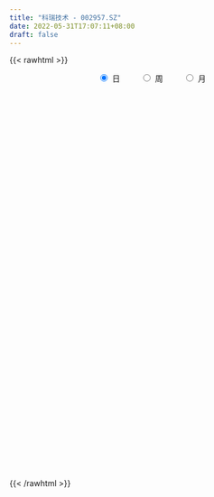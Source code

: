 ```yaml
---
title: "科瑞技术 - 002957.SZ"
date: 2022-05-31T17:07:11+08:00
draft: false
---
```

{{< rawhtml >}}
    <div style="text-align: center">
        <label style="padding: 1rem;"><input style="margin-right: .5rem" type="radio" name="period" value="D" checked onclick="period_change(this)">日</label>
        <label style="padding: 1rem;"><input style="margin-right: .5rem" type="radio" name="period" value="W" onclick="period_change(this)">周</label>
        <label style="padding: 1rem;"><input style="margin-right: .5rem" type="radio" name="period" value="M" onclick="period_change(this)">月</label>
    </div>
    <div id="chart" style="height: 700px;"></div> 
    <script type="text/javascript">
        const D_v = [11355.01,7218.97,8275.32,12092.32,13850.08,21069.31,51339.43,39540.94,26280.0,198796.2,103511.3,106767.98,68165.3,66902.85,58170.76,53734.22,91559.23,80530.02,36180.54,38756.0,74982.13,117984.33,57019.33,55271.61,38892.21,40884.93,75491.18,55922.45,39405.02,27916.94,27618.96,55109.69,85060.6,59659.46,86610.78,70459.27,80171.73,38385.0,51552.0,34101.42,33162.0,68752.82,32993.81,34205.0,28184.0,31044.23,24514.0,26245.13,31617.79,29588.58,75732.06,47783.4,28658.0,44921.03,24305.75,57168.38,98555.49,73727.03,40648.78,32759.98,115660.84,43162.64,61318.96,45432.19,35872.1,36213.65,33094.78,95340.46,106659.55,56768.2,86604.32,120056.89,83720.12,65000.37,42529.7,41320.34,30638.0,37059.9,30886.0,55375.94,51466.03,33735.39,28148.29,27923.0,28101.61,32113.52,24589.0,35617.2,30300.4,21674.4,14812.44,35138.13,42119.01,22500.83,19094.4,23414.7,15268.0,16619.0,20612.86,34026.93,22655.96,19749.98,14755.0,32683.52,18002.93,20849.33,18323.4,46456.03,21808.29,32578.4,96279.39,55656.47,50458.53,47153.0,29202.95,34061.07,20947.68,32679.96,60434.07,41718.32,28469.56,53948.7,27773.08,26961.27,72661.92,50515.83,37228.26,55746.69,61106.01,73779.78,75731.04,41488.63,36005.01,27376.31,37981.48,50205.28,53230.61,47119.55,23106.92,30267.73,64826.94,45531.09,28356.24,35174.05,23103.78,19042.95,25565.68,26375.82,32060.61,19873.0,19053.92,28417.19,25217.02,18942.77,23562.0,20090.31,14077.3,15414.38,13565.58,26109.68,26038.65,18225.36,30520.58,44118.12,64054.04,79941.05,67998.9,32919.39,49870.0,35213.01,24875.8,31081.27,39316.82,57219.58,34869.88,37430.78,30258.78,31904.4,25074.36,24169.79,34331.33,26903.14,28433.62,22100.0,23317.0,36562.88,47736.0,39282.74,22888.34,18657.18,19002.84,29347.34,24920.11,30079.2,32137.58,34476.2,24208.18,22320.9,37496.0,64089.7,79888.05,59131.2,27116.95,24490.06,22130.27,20016.07,28641.0,18796.74,12328.0,18403.68,22948.0,20572.0,17918.0,16937.5,20650.0,23001.61,20659.72,16591.0,11180.66,20047.37,19180.0,19300.0,12720.0,14998.0,18081.03,15062.0,32074.66,28502.05,30901.0,24506.88,28353.56,23352.46,15751.0,13017.12,15127.65,21043.43,16910.61,11601.0,11362.31,12368.0,13652.88,10631.0,34278.96,24143.0,164872.36,93720.22,54249.8,81692.18,138254.1,97531.6]
const D_histogram = [0.0,0.0006317949,0.0028886166,0.0066708784,0.0143611359,0.0398534716,0.0978276176,0.2506285782,0.4669133525,0.5134344475,0.5169314251,0.5464345698,0.4858187152,0.4327106011,0.3797944064,0.3086766298,0.2411855135,0.0955461162,-0.0632210697,-0.1819401085,-0.1254830371,-0.0073981576,0.0616261933,0.1176289338,0.1331971788,0.1114850751,0.1833684069,0.2229373451,0.1988265541,0.1241261245,0.0685751723,0.1777540274,0.2551421802,0.2288322979,0.2902701886,0.3428358193,0.3741781636,0.3527080731,0.2480418216,0.1223165109,0.0203362128,-0.1833532838,-0.2552634479,-0.2638379685,-0.2552766396,-0.3398646562,-0.4310411195,-0.5384539885,-0.6632254026,-0.5610808782,-0.4477827584,-0.4166517846,-0.449191069,-0.4346687611,-0.4389211687,-0.3682022264,-0.1774176709,-0.0645649296,-0.01398523,-0.0082475459,-0.0455760121,-0.1014550439,-0.119851985,-0.1722305636,-0.255533387,-0.3003009832,-0.2393884808,-0.0236260001,0.1866774105,0.2755337553,0.4118951194,0.6063206972,0.5881640525,0.4172309463,0.2593820648,0.0746598022,-0.0484698168,-0.1168565797,-0.1655874167,-0.2016190484,-0.3122201889,-0.3922129385,-0.4396373606,-0.4178499556,-0.4537035943,-0.5151138136,-0.5619838866,-0.5915353595,-0.6220125662,-0.6506928236,-0.6222916,-0.6277445741,-0.5346374147,-0.4344710883,-0.3539243256,-0.3044066938,-0.2149745545,-0.124506461,-0.0735856548,-0.039743132,-0.0272229178,0.0109055543,0.0362577541,0.0745265733,0.1091426538,0.1515312344,0.1228337041,0.1414262685,0.1513481111,0.292178218,0.4010732869,0.5273636939,0.6197205966,0.6379677715,0.5894848543,0.5380272291,0.4593729167,0.445882336,0.5086639541,0.5184363722,0.4690390308,0.4817167116,0.4383655096,0.3892496795,0.419894856,0.4584022386,0.4528253696,0.3965414315,0.389655887,0.3551310714,0.2289780853,0.0987106688,-0.0588023965,-0.1777763177,-0.2997760142,-0.4638186033,-0.4250235794,-0.4267229565,-0.4016876365,-0.3398707393,-0.2313005296,-0.1904879345,-0.1651318539,-0.20849053,-0.2685576232,-0.2925784803,-0.2237952962,-0.2122590787,-0.2641667124,-0.3276276608,-0.2883192236,-0.2453508292,-0.1430694638,-0.0635307423,-0.0641745549,-0.1117043268,-0.1195047535,-0.1585200302,-0.1719357909,-0.2020344801,-0.180562801,-0.1804505171,-0.1524771861,-0.1451742176,-0.1993804086,-0.2626781006,-0.3315863629,-0.3715634126,-0.3489829261,-0.3635239115,-0.3435815651,-0.3424931815,-0.289319053,-0.2394500094,-0.1975500516,-0.1311205156,-0.0997248823,-0.0948972214,-0.0761261564,-0.0258136034,0.0538152665,0.1085933281,0.158716208,0.1959120965,0.2098456714,0.2462807752,0.2286158956,0.2367975822,0.2372364297,0.2322585007,0.2165970853,0.1849941466,0.1414435261,0.0738578246,0.0009637836,-0.0618657428,-0.0670891463,-0.0459902452,-0.0304540807,-0.0287222016,-0.056089558,-0.0216375434,0.0121525185,0.0577685383,0.0865759004,0.0986732315,0.075825445,0.0569885219,0.0364176913,0.0100118451,0.0164098583,0.0142779505,0.0298532283,0.0492607372,0.0322881438,0.0048165267,-0.0380173714,-0.0364556691,-0.0396134501,-0.0378153691,-0.0527025951,-0.031836774,-0.0170244896,-0.0067441267,-0.0330130122,-0.0494673013,-0.132184998,-0.204572769,-0.1998546229,-0.1995684667,-0.1480135022,-0.0749857819,-0.0144928625,0.0420253228,0.1057571937,0.1589413115,0.206193103,0.2340161219,0.2432024273,0.2447771459,0.2492369198,0.2489595506,0.2668581486,0.3552293735,0.3527794129,0.3150650504,0.2507630065,0.284914687,0.2621874407,0.3262951446]
const D_fast = [0.0,0.0007897436,0.0037687194,0.0092187008,0.0204992424,0.0559549459,0.1383859964,0.3538441014,0.686857214,0.8617369207,0.9944667546,1.1605785418,1.221417366,1.2764869022,1.3185193091,1.3245706899,1.317375952,1.1956230837,1.0210506305,0.8568465644,0.8819328767,0.9981682167,1.082599116,1.1680090898,1.2168766296,1.2230357946,1.3407612282,1.4360645027,1.4616603502,1.4179914517,1.3795842926,1.5332016545,1.6743753523,1.7052735446,1.8392789825,1.9775535679,2.1024404531,2.1691473809,2.1264915849,2.0313454018,1.934449157,1.6849213394,1.5491953133,1.4746613006,1.4194034696,1.2498492889,1.0509125458,0.8088861796,0.5183084148,0.4801827198,0.4815351499,0.4085031775,0.2636661259,0.1695212436,0.0555385438,0.0342069295,0.1806370673,0.2773485762,0.3244319683,0.3281077659,0.2793852967,0.1981425039,0.1497825666,0.0543463471,-0.0928398231,-0.212682665,-0.2116172829,-0.0017613022,0.255211461,0.4129512446,0.6522863885,0.9982921407,1.1271765091,1.0605511395,0.9675477742,0.8014904621,0.666243389,0.5686424811,0.4785147899,0.3920783961,0.2034222084,0.0253762242,-0.131957538,-0.214632622,-0.3639121593,-0.554100832,-0.7414668766,-0.9189021894,-1.1048825377,-1.296236001,-1.4234076774,-1.585796795,-1.6263489892,-1.634800435,-1.6427347536,-1.6693187952,-1.6336302946,-1.5742888163,-1.5417644238,-1.517857684,-1.5121431993,-1.4712883385,-1.4368717002,-1.3799712377,-1.3180694937,-1.2377981046,-1.2357872088,-1.1818380773,-1.1340792069,-0.9202045455,-0.711041155,-0.4529098244,-0.2056227726,-0.0278836548,0.0710046416,0.1540538237,0.1902427405,0.2882227437,0.4781703504,0.6175518615,0.6854142779,0.8185211365,0.8847613119,0.9329579016,1.0685767921,1.2216847344,1.3293142078,1.3721656276,1.4626940548,1.5169520071,1.4480435423,1.3424537931,1.1702401286,1.006822128,0.809878428,0.5298811881,0.462420317,0.3540402008,0.2786536117,0.2555028241,0.3062479014,0.2994385129,0.28351163,0.1880303215,0.0608238225,-0.0363416548,-0.0235072947,-0.0650358469,-0.1829851587,-0.3283530223,-0.361124391,-0.3794937038,-0.3129797045,-0.2493236684,-0.2660111198,-0.3414669735,-0.3791435885,-0.4577888727,-0.5141885812,-0.5947958903,-0.6184649116,-0.6634652569,-0.6736112224,-0.7026018083,-0.8066531015,-0.9356203186,-1.0874251717,-1.2202930745,-1.2849583195,-1.3903802828,-1.4563333277,-1.5408682394,-1.5600238741,-1.570017333,-1.5775048881,-1.543855481,-1.5373910682,-1.5562877127,-1.5565481867,-1.5126890346,-1.4196063481,-1.3376799544,-1.2478780226,-1.1617041099,-1.0953091172,-0.9973038196,-0.9578147253,-0.8904336431,-0.8306856882,-0.777598992,-0.7391111362,-0.7244655381,-0.7326552771,-0.7817765225,-0.8544296176,-0.9327255796,-0.9547212698,-0.94511993,-0.9371972856,-0.942645957,-0.9840357028,-0.9549930741,-0.9181648826,-0.8581067282,-0.807655391,-0.770889752,-0.7747811772,-0.7793709699,-0.7908373776,-0.8147402625,-0.8042397848,-0.8028022049,-0.7797636201,-0.7480409269,-0.7569414844,-0.7832089697,-0.8355472107,-0.8430994257,-0.8561605692,-0.8638163305,-0.8918792053,-0.8789725777,-0.8684164156,-0.8598220845,-0.8943442229,-0.9231653374,-1.0389292837,-1.1624602469,-1.2077057565,-1.257311717,-1.242760128,-1.1884788532,-1.1316091494,-1.0645846334,-0.9744134641,-0.8814940184,-0.7826939511,-0.6963669018,-0.6263799896,-0.5636109845,-0.4968419806,-0.4348794621,-0.350266327,-0.1730877587,-0.0873428661,-0.046290966,-0.0479022583,0.0574780939,0.1002977079,0.2459791979]
const D_slow = [0.0,0.0001579487,0.0008801029,0.0025478224,0.0061381064,0.0161014743,0.0405583787,0.1032155233,0.2199438614,0.3483024733,0.4775353295,0.614143972,0.7355986508,0.8437763011,0.9387249027,1.0158940601,1.0761904385,1.1000769675,1.0842717001,1.038786673,1.0074159137,1.0055663743,1.0209729226,1.0503801561,1.0836794508,1.1115507196,1.1573928213,1.2131271576,1.2628337961,1.2938653272,1.3110091203,1.3554476271,1.4192331722,1.4764412467,1.5490087938,1.6347177486,1.7282622895,1.8164393078,1.8784497632,1.9090288909,1.9141129442,1.8682746232,1.8044587612,1.7384992691,1.6746801092,1.5897139451,1.4819536653,1.3473401681,1.1815338175,1.0412635979,0.9293179083,0.8251549622,0.7128571949,0.6041900047,0.4944597125,0.4024091559,0.3580547382,0.3419135058,0.3384171983,0.3363553118,0.3249613088,0.2995975478,0.2696345516,0.2265769107,0.1626935639,0.0876183181,0.0277711979,0.0218646979,0.0685340505,0.1374174893,0.2403912692,0.3919714435,0.5390124566,0.6433201932,0.7081657094,0.7268306599,0.7147132057,0.6854990608,0.6441022066,0.5936974445,0.5156423973,0.4175891627,0.3076798226,0.2032173337,0.0897914351,-0.0389870183,-0.17948299,-0.3273668299,-0.4828699714,-0.6455431773,-0.8011160773,-0.9580522209,-1.0917115745,-1.2003293466,-1.288810428,-1.3649121015,-1.4186557401,-1.4497823553,-1.468178769,-1.478114552,-1.4849202815,-1.4821938929,-1.4731294543,-1.454497811,-1.4272121476,-1.389329339,-1.3586209129,-1.3232643458,-1.285427318,-1.2123827635,-1.1121144418,-0.9802735183,-0.8253433692,-0.6658514263,-0.5184802127,-0.3839734054,-0.2691301763,-0.1576595923,-0.0304936037,0.0991154893,0.216375247,0.3368044249,0.4463958023,0.5437082222,0.6486819362,0.7632824958,0.8764888382,0.9756241961,1.0730381678,1.1618209357,1.219065457,1.2437431242,1.2290425251,1.1845984457,1.1096544421,0.9936997913,0.8874438965,0.7807631573,0.6803412482,0.5953735634,0.537548431,0.4899264474,0.4486434839,0.3965208514,0.3293814456,0.2562368255,0.2002880015,0.1472232318,0.0811815537,-0.0007253615,-0.0728051674,-0.1341428747,-0.1699102406,-0.1857929262,-0.2018365649,-0.2297626466,-0.259638835,-0.2992688425,-0.3422527903,-0.3927614103,-0.4379021105,-0.4830147398,-0.5211340363,-0.5574275907,-0.6072726929,-0.672942218,-0.7558388087,-0.8487296619,-0.9359753934,-1.0268563713,-1.1127517626,-1.1983750579,-1.2707048212,-1.3305673235,-1.3799548364,-1.4127349654,-1.4376661859,-1.4613904913,-1.4804220304,-1.4868754312,-1.4734216146,-1.4462732826,-1.4065942306,-1.3576162064,-1.3051547886,-1.2435845948,-1.1864306209,-1.1272312253,-1.0679221179,-1.0098574927,-0.9557082214,-0.9094596848,-0.8740988032,-0.8556343471,-0.8553934012,-0.8708598369,-0.8876321235,-0.8991296848,-0.9067432049,-0.9139237553,-0.9279461448,-0.9333555307,-0.9303174011,-0.9158752665,-0.8942312914,-0.8695629835,-0.8506066222,-0.8363594918,-0.8272550689,-0.8247521077,-0.8206496431,-0.8170801554,-0.8096168484,-0.7973016641,-0.7892296281,-0.7880254965,-0.7975298393,-0.8066437566,-0.8165471191,-0.8260009614,-0.8391766102,-0.8471358037,-0.8513919261,-0.8530779578,-0.8613312108,-0.8736980361,-0.9067442856,-0.9578874779,-1.0078511336,-1.0577432503,-1.0947466258,-1.1134930713,-1.1171162869,-1.1066099562,-1.0801706578,-1.0404353299,-0.9888870542,-0.9303830237,-0.8695824169,-0.8083881304,-0.7460789004,-0.6838390128,-0.6171244756,-0.5283171322,-0.440122279,-0.3613560164,-0.2986652648,-0.2274365931,-0.1618897329,-0.0803159467]
const D_data = [['2021-05-20', 18.1696, 17.9319, 17.9022, 18.2785],['2021-05-21', 17.9022, 17.9418, 17.8725, 18.0805],['2021-05-24', 17.9517, 17.9715, 17.9418, 18.1201],['2021-05-25', 18.0507, 18.0111, 17.9121, 18.1102],['2021-05-26', 18.0111, 18.1003, 17.9715, 18.2092],['2021-05-27', 18.021, 18.4369, 17.9616, 18.5953],['2021-05-28', 18.526, 19.13, 18.3775, 19.5657],['2021-05-31', 20.1301, 21.0411, 20.1301, 21.0411],['2021-06-01', 23.1501, 23.1501, 23.1501, 23.1501],['2021-06-02', 24.6849, 22.1698, 22.0807, 24.6849],['2021-06-03', 21.5559, 22.2392, 21.3777, 22.5164],['2021-06-04', 21.3975, 23.16, 21.3084, 24.1304],['2021-06-07', 23.16, 22.457, 22.2293, 23.9422],['2021-06-08', 22.6946, 22.7243, 22.3877, 23.4076],['2021-06-09', 22.6451, 22.8927, 22.15, 23.1402],['2021-06-10', 22.556, 22.7441, 22.3877, 23.1897],['2021-06-11', 23.6947, 22.7837, 22.7837, 25.0215],['2021-06-15', 22.2986, 21.5163, 20.5064, 22.5758],['2021-06-16', 21.2391, 20.6945, 20.5757, 21.546],['2021-06-17', 20.5559, 20.4965, 20.0509, 20.7935],['2021-06-18', 20.8925, 22.5461, 20.5361, 22.5461],['2021-06-21', 22.6748, 23.8828, 22.556, 24.7542],['2021-06-22', 23.8828, 23.9422, 23.3679, 24.1403],['2021-06-23', 23.764, 24.3383, 23.3976, 24.7146],['2021-06-24', 23.8531, 24.2789, 23.8333, 24.7047],['2021-06-25', 24.49, 24.05, 23.47, 24.49],['2021-06-28', 24.05, 25.64, 24.05, 26.17],['2021-06-29', 25.6, 25.87, 25.25, 26.5],['2021-06-30', 25.87, 25.46, 25.02, 26.28],['2021-07-01', 25.46, 24.87, 24.76, 26.0],['2021-07-02', 24.8, 25.02, 24.41, 25.34],['2021-07-05', 25.02, 27.52, 24.67, 27.52],['2021-07-06', 28.99, 28.0, 27.06, 29.24],['2021-07-07', 27.72, 27.24, 26.6, 27.85],['2021-07-08', 27.24, 28.86, 27.02, 29.5],['2021-07-09', 28.11, 29.54, 28.11, 29.75],['2021-07-12', 29.5, 30.03, 28.98, 31.18],['2021-07-13', 30.08, 29.94, 29.3, 30.65],['2021-07-14', 29.89, 29.06, 28.65, 30.4],['2021-07-15', 29.05, 28.59, 28.12, 29.2],['2021-07-16', 28.61, 28.6, 28.0, 29.46],['2021-07-19', 28.6, 26.7, 26.3, 28.69],['2021-07-20', 27.01, 27.69, 26.76, 27.86],['2021-07-21', 27.62, 28.31, 27.54, 28.82],['2021-07-22', 28.59, 28.56, 27.81, 28.82],['2021-07-23', 28.53, 27.18, 27.01, 28.56],['2021-07-26', 27.18, 26.53, 26.01, 27.56],['2021-07-27', 26.52, 25.6, 25.5, 27.29],['2021-07-28', 25.59, 24.45, 24.31, 25.8],['2021-07-29', 25.08, 26.9, 25.08, 26.9],['2021-07-30', 27.39, 27.36, 26.6, 28.61],['2021-08-02', 27.29, 26.5, 26.11, 27.79],['2021-08-03', 26.7, 25.46, 25.46, 26.7],['2021-08-04', 26.0, 25.74, 24.66, 26.0],['2021-08-05', 25.4, 25.26, 25.06, 25.68],['2021-08-06', 25.28, 26.12, 25.28, 26.47],['2021-08-09', 26.13, 28.17, 25.58, 28.73],['2021-08-10', 27.8, 27.97, 26.98, 28.5],['2021-08-11', 27.91, 27.65, 27.12, 28.23],['2021-08-12', 27.55, 27.28, 26.9, 27.76],['2021-08-13', 28.2, 26.68, 26.41, 29.9],['2021-08-16', 26.35, 26.18, 25.63, 26.83],['2021-08-17', 26.0, 26.4, 25.71, 27.65],['2021-08-18', 25.73, 25.7, 25.02, 26.12],['2021-08-19', 25.5, 24.8, 24.65, 25.71],['2021-08-20', 24.96, 24.73, 23.98, 25.12],['2021-08-23', 24.99, 25.89, 24.72, 25.96],['2021-08-24', 25.58, 28.48, 25.52, 28.48],['2021-08-25', 28.66, 29.64, 28.5, 29.86],['2021-08-26', 30.31, 29.13, 28.82, 30.58],['2021-08-27', 29.28, 30.64, 28.83, 31.22],['2021-08-30', 29.57, 32.72, 29.57, 33.7],['2021-08-31', 32.73, 31.08, 30.72, 33.6],['2021-09-01', 31.86, 29.14, 28.6, 31.86],['2021-09-02', 29.06, 28.78, 28.4, 29.31],['2021-09-03', 28.78, 27.75, 27.52, 28.9],['2021-09-06', 27.76, 27.8, 27.55, 28.3],['2021-09-07', 27.81, 28.0, 27.3, 28.23],['2021-09-08', 28.13, 27.91, 27.2, 28.25],['2021-09-09', 28.25, 27.78, 27.27, 29.06],['2021-09-10', 27.87, 26.32, 25.97, 28.05],['2021-09-13', 26.26, 25.97, 25.6, 26.39],['2021-09-14', 25.9, 25.75, 25.66, 26.39],['2021-09-15', 25.99, 26.24, 25.76, 26.47],['2021-09-16', 26.25, 25.15, 25.02, 26.45],['2021-09-17', 25.0, 24.18, 23.28, 25.11],['2021-09-22', 24.18, 23.62, 23.18, 24.3],['2021-09-23', 23.61, 23.13, 23.09, 24.2],['2021-09-24', 23.11, 22.41, 22.25, 23.12],['2021-09-27', 22.5, 21.68, 21.3, 22.57],['2021-09-28', 21.68, 21.78, 21.4, 22.05],['2021-09-29', 21.67, 20.79, 20.6, 21.78],['2021-09-30', 20.98, 21.65, 20.62, 22.28],['2021-10-08', 21.93, 21.71, 21.61, 22.23],['2021-10-11', 21.85, 21.46, 21.11, 21.88],['2021-10-12', 21.39, 20.97, 20.7, 21.5],['2021-10-13', 21.09, 21.44, 20.73, 21.76],['2021-10-14', 21.74, 21.6, 21.46, 22.09],['2021-10-15', 21.4, 21.2, 20.88, 21.45],['2021-10-18', 21.13, 20.96, 20.5, 21.36],['2021-10-19', 20.61, 20.58, 20.44, 21.05],['2021-10-20', 20.44, 20.82, 20.4, 20.95],['2021-10-21', 20.5, 20.64, 20.5, 20.81],['2021-10-22', 20.62, 20.81, 20.1, 21.19],['2021-10-25', 20.89, 20.83, 20.09, 20.89],['2021-10-26', 20.9, 21.04, 20.76, 21.4],['2021-10-27', 21.05, 20.1, 20.01, 21.28],['2021-10-28', 20.05, 20.58, 19.75, 21.66],['2021-10-29', 20.49, 20.48, 19.88, 20.66],['2021-11-01', 20.48, 22.53, 20.48, 22.53],['2021-11-02', 23.0, 22.92, 22.68, 24.28],['2021-11-03', 23.48, 24.0, 22.55, 24.15],['2021-11-04', 23.9, 24.5, 23.31, 24.7],['2021-11-05', 24.5, 24.27, 23.9, 25.05],['2021-11-08', 24.25, 23.76, 23.62, 24.7],['2021-11-09', 23.73, 23.84, 23.3, 24.02],['2021-11-10', 23.75, 23.5, 23.4, 24.09],['2021-11-11', 23.5, 24.4, 23.5, 24.44],['2021-11-12', 24.4, 25.86, 23.83, 26.3],['2021-11-15', 25.8, 25.81, 25.4, 26.35],['2021-11-16', 25.92, 25.38, 25.03, 25.92],['2021-11-17', 25.5, 26.48, 24.84, 26.65],['2021-11-18', 26.2, 26.12, 25.7, 26.58],['2021-11-19', 25.95, 26.2, 25.3, 26.77],['2021-11-22', 26.3, 27.56, 25.8, 28.1],['2021-11-23', 27.57, 28.3, 27.3, 28.7],['2021-11-24', 27.87, 28.32, 27.81, 28.9],['2021-11-25', 28.24, 27.99, 27.75, 28.88],['2021-11-26', 27.99, 28.9, 27.99, 29.54],['2021-11-29', 29.63, 28.9, 27.56, 30.19],['2021-11-30', 28.95, 27.72, 27.15, 29.5],['2021-12-01', 27.72, 27.28, 27.09, 28.28],['2021-12-02', 27.42, 26.35, 26.31, 27.84],['2021-12-03', 26.19, 26.16, 25.74, 26.7],['2021-12-06', 26.1, 25.44, 25.35, 26.2],['2021-12-07', 25.31, 23.98, 23.73, 25.69],['2021-12-08', 24.07, 25.96, 24.0, 26.08],['2021-12-09', 25.96, 25.33, 25.16, 26.68],['2021-12-10', 25.22, 25.5, 24.83, 25.83],['2021-12-13', 25.4, 25.99, 25.22, 26.17],['2021-12-14', 25.8, 26.89, 25.65, 27.79],['2021-12-15', 26.68, 26.35, 26.01, 27.0],['2021-12-16', 26.06, 26.26, 25.73, 26.55],['2021-12-17', 26.07, 25.26, 24.94, 26.36],['2021-12-20', 25.78, 24.63, 24.5, 25.78],['2021-12-21', 24.67, 24.67, 24.35, 24.89],['2021-12-22', 24.67, 25.78, 24.6, 26.05],['2021-12-23', 25.01, 25.13, 24.59, 25.65],['2021-12-24', 25.27, 24.05, 22.62, 25.27],['2021-12-27', 24.03, 23.36, 23.12, 24.03],['2021-12-28', 23.45, 24.33, 23.44, 24.43],['2021-12-29', 24.32, 24.37, 24.01, 25.29],['2021-12-30', 24.59, 25.33, 24.23, 25.54],['2021-12-31', 25.34, 25.43, 25.09, 25.79],['2022-01-04', 25.44, 24.56, 24.38, 25.8],['2022-01-05', 24.85, 23.74, 23.7, 24.85],['2022-01-06', 23.74, 23.96, 23.63, 24.25],['2022-01-07', 23.96, 23.29, 23.29, 24.35],['2022-01-10', 23.46, 23.29, 23.0, 23.52],['2022-01-11', 23.29, 22.76, 22.67, 23.58],['2022-01-12', 22.76, 23.17, 22.76, 23.51],['2022-01-13', 23.13, 22.75, 22.66, 23.16],['2022-01-14', 22.98, 22.97, 22.41, 23.25],['2022-01-17', 22.8, 22.61, 22.41, 23.16],['2022-01-18', 22.61, 21.49, 21.33, 22.69],['2022-01-19', 21.53, 20.78, 20.59, 21.57],['2022-01-20', 20.85, 20.01, 19.73, 20.85],['2022-01-21', 20.13, 19.68, 19.55, 20.14],['2022-01-24', 19.67, 20.0, 19.26, 20.04],['2022-01-25', 19.83, 19.13, 19.11, 20.02],['2022-01-26', 19.32, 19.14, 18.79, 19.43],['2022-01-27', 19.2, 18.52, 18.42, 19.3],['2022-01-28', 18.58, 18.89, 18.5, 19.17],['2022-02-07', 18.88, 18.73, 17.82, 18.88],['2022-02-08', 18.86, 18.51, 18.0, 18.98],['2022-02-09', 18.48, 18.78, 18.34, 18.95],['2022-02-10', 18.77, 18.31, 18.28, 18.77],['2022-02-11', 18.42, 17.79, 17.74, 18.44],['2022-02-14', 17.81, 17.75, 17.51, 18.13],['2022-02-15', 17.82, 18.08, 17.71, 18.19],['2022-02-16', 18.21, 18.6, 18.04, 18.65],['2022-02-17', 18.48, 18.51, 18.4, 18.69],['2022-02-18', 18.41, 18.64, 18.3, 18.7],['2022-02-21', 18.63, 18.66, 18.46, 18.77],['2022-02-22', 18.58, 18.48, 18.16, 18.7],['2022-02-23', 18.45, 18.9, 18.45, 19.0],['2022-02-24', 18.81, 18.29, 18.1, 19.1],['2022-02-25', 18.41, 18.61, 18.35, 18.87],['2022-02-28', 18.62, 18.57, 18.08, 18.71],['2022-03-01', 18.57, 18.53, 18.39, 18.7],['2022-03-02', 18.33, 18.38, 18.23, 18.52],['2022-03-03', 18.53, 18.08, 17.94, 18.53],['2022-03-04', 17.99, 17.73, 17.7, 18.1],['2022-03-07', 17.65, 17.09, 17.03, 17.7],['2022-03-08', 17.08, 16.55, 16.53, 17.3],['2022-03-09', 16.56, 16.16, 15.3, 16.73],['2022-03-10', 16.4, 16.52, 16.4, 16.85],['2022-03-11', 16.45, 16.72, 16.08, 16.73],['2022-03-14', 16.89, 16.59, 16.58, 17.28],['2022-03-15', 16.47, 16.31, 15.91, 17.45],['2022-03-16', 16.33, 15.71, 14.88, 16.42],['2022-03-17', 15.79, 16.34, 15.79, 16.98],['2022-03-18', 16.47, 16.38, 16.15, 16.49],['2022-03-21', 16.54, 16.64, 16.38, 16.73],['2022-03-22', 16.65, 16.56, 16.33, 16.7],['2022-03-23', 16.53, 16.41, 16.35, 16.68],['2022-03-24', 16.37, 15.89, 15.85, 16.37],['2022-03-25', 16.1, 15.76, 15.75, 16.1],['2022-03-28', 15.68, 15.55, 15.38, 15.78],['2022-03-29', 15.77, 15.25, 15.24, 15.8],['2022-03-30', 15.25, 15.5, 15.23, 15.56],['2022-03-31', 15.43, 15.3, 15.28, 15.6],['2022-04-01', 15.3, 15.46, 15.04, 15.52],['2022-04-06', 15.42, 15.52, 15.32, 15.66],['2022-04-07', 15.44, 14.99, 14.99, 15.44],['2022-04-08', 14.9, 14.64, 14.45, 15.07],['2022-04-11', 14.56, 14.13, 13.97, 14.58],['2022-04-12', 14.11, 14.43, 13.93, 14.46],['2022-04-13', 14.44, 14.22, 14.18, 14.48],['2022-04-14', 14.22, 14.13, 14.08, 14.37],['2022-04-15', 14.11, 13.73, 13.62, 14.11],['2022-04-18', 13.65, 14.04, 13.44, 14.07],['2022-04-19', 14.0, 13.92, 13.79, 14.19],['2022-04-20', 13.85, 13.8, 13.75, 14.09],['2022-04-21', 13.78, 13.16, 13.14, 13.86],['2022-04-22', 13.12, 13.01, 12.84, 13.21],['2022-04-25', 12.7, 11.71, 11.71, 12.7],['2022-04-26', 11.71, 11.15, 11.06, 11.76],['2022-04-27', 10.98, 11.63, 10.89, 11.68],['2022-04-28', 11.6, 11.28, 11.13, 11.62],['2022-04-29', 11.39, 11.77, 11.39, 11.83],['2022-05-05', 11.77, 12.13, 11.65, 12.32],['2022-05-06', 11.96, 12.14, 11.8, 12.24],['2022-05-09', 12.12, 12.26, 12.06, 12.4],['2022-05-10', 12.13, 12.58, 12.12, 12.63],['2022-05-11', 12.58, 12.72, 12.58, 13.14],['2022-05-12', 12.72, 12.92, 12.67, 12.97],['2022-05-13', 13.1, 12.92, 12.71, 13.13],['2022-05-16', 13.03, 12.85, 12.79, 13.18],['2022-05-17', 12.85, 12.86, 12.62, 12.91],['2022-05-18', 12.9, 13.0, 12.82, 13.13],['2022-05-19', 12.88, 13.05, 12.78, 13.07],['2022-05-20', 12.99, 13.44, 12.93, 13.6],['2022-05-23', 14.78, 14.78, 14.78, 14.78],['2022-05-24', 15.37, 14.09, 13.47, 15.37],['2022-05-25', 13.68, 13.75, 13.2, 13.88],['2022-05-26', 13.63, 13.32, 13.13, 13.75],['2022-05-27', 13.4, 14.65, 13.33, 14.65],['2022-05-30', 14.71, 14.16, 13.95, 14.82],['2022-05-31', 14.0, 15.58, 13.62, 15.58]]
const W_v = [546.87,4863.85,613808.63,690943.74,774661.23,463319.59,625766.33,487457.5600000001,605640.49,361172.2,45898.8,194373.81,247507.02,169920.9,188316.57,124693.54,228031.18,289038.51,158237.99,226056.46,290005.29,310434.83,210147.93,148954.19,170059.76,157580.77,90514.66,110611.85,270147.44,235507.91,223404.53,116395.13,265134.36,192244.76,114545.46,78468.88,58888.44,57134.17,49093.05,52970.57,44237.3,83718.69,78214.88,80088.57,99399.36,69958.91,85323.21,62664.96,78904.24,331349.34,203842.56,92623.9,62631.98,73255.34,66597.68,61878.43,221516.31,111581.02,71716.07,50303.02,45164.55,26311.86,11235.0,79693.98,79665.66,94292.88,74923.75,72013.03,74388.66,70561.9,54562.66,68381.88,62309.66,84684.42,52381.4,80472.06,89927.66,97026.51,72819.07,75982.85,37761.04,24225.99,83642.93,95607.81,91908.01,59978.51,52230.76,56133.44,63795.43,161826.18,175981.8,71879.28,22327.0,61091.22,55972.59,106626.46,474896.42,338532.36,230448.69,310052.41,226354.55,356899.8,237372.15,195179.86,187697.56,202836.56,361352.12,221999.54,378467.31,352627.42,205425.87,150021.81,90506.6,113743.98,22500.83,95008.96,123871.39,125439.98,282125.79,177325.73,178870.93,277258.71,254380.77,211643.84,204156.05,126148.84,111503.9,73143.99,114459.85,289031.5,180356.9,191683.42,138912.24,168998.62,114815.81,143222.06,267721.9,114074.14,92169.68,60589.11,87658.75,80161.03,144338.15,39103.46,77699.81,82293.15,418677.5599999999,235785.7]
const W_histogram = [0.0,0.8320738462,1.2265147245,1.5679046147,1.6380847184,1.54279082,1.6822238008,1.7624875724,1.6524787814,1.3160320842,0.9991277637,0.7270084579,0.3706954532,-0.0331078388,-0.5590163056,-0.9336887884,-1.0851228632,-1.1860027073,-1.2164573602,-1.0528145957,-0.954419419,-0.7455407239,-0.5437998105,-0.4387042102,-0.3804926116,-0.4278989608,-0.6095774255,-0.8350116728,-0.7704357569,-0.5483077394,-0.6952751263,-0.6589256157,-0.5294209286,-0.6771755311,-0.688840728,-0.7492003367,-0.7404588443,-0.736743888,-0.7510131996,-0.7665644856,-0.6648916095,-0.5399994514,-0.5439205528,-0.4545710912,-0.3047613714,-0.1762965887,-0.0242426348,0.068163738,0.1275978143,0.4127030856,0.43188529,0.3905794729,0.3631860168,0.3293259231,0.2507322247,0.2613847519,0.319245756,0.3182556655,0.1887141571,0.1309299151,0.0456497321,0.0088053571,0.0269755972,0.0527039641,0.1050835638,-0.0044885751,-0.0499451136,-0.082412853,-0.0410319529,-0.0685439368,-0.0378018434,-0.0971935277,-0.1010501389,-0.1233812861,-0.1905951677,-0.2529138642,-0.3032667036,-0.2517911835,-0.2605781066,-0.3206131084,-0.288831366,-0.1967176443,-0.123614757,-0.0748230519,-0.0676709165,0.0111026209,0.0724808114,0.118941396,0.1754644844,0.2602033974,0.2773415203,0.2278272543,0.1544141711,0.1333423118,0.0991120412,0.1580455792,0.4532798135,0.5989131913,0.6506317738,0.7504307488,0.8393513208,1.1414318124,1.2102352551,1.0958275231,0.972194668,0.7564238122,0.6073614593,0.3463581627,0.5296920927,0.4191146035,0.2223343276,-0.0639779239,-0.3676397676,-0.6009637781,-0.724269965,-0.8068805079,-0.8501560648,-0.860741901,-0.5853929466,-0.2843244836,-0.062042084,0.2499574199,0.2540965423,0.1972193655,0.1314338661,0.001310689,0.0029679358,-0.1375092175,-0.2432478551,-0.5106541206,-0.7046646012,-0.8606790784,-0.858293754,-0.8109548643,-0.7903182177,-0.7939948281,-0.7681502734,-0.7412754146,-0.6930524366,-0.6655823778,-0.6567864654,-0.6465339371,-0.6676174883,-0.6029685783,-0.4604336958,-0.2920964797,-0.0717114408,0.1520377161]
const W_fast = [0.0,1.0400923077,1.7411618672,2.474527911,2.9542291943,3.2446330009,3.804621932,4.3255075967,4.628618501,4.6211798249,4.5540574453,4.4636902539,4.2000511125,3.7879708608,3.1223083177,2.5142136378,2.0914988471,1.6941183262,1.3595493332,1.2599884489,1.1197787708,1.142272285,1.2080632458,1.2034827935,1.1665712392,1.0121901497,0.6781173287,0.2439301631,0.1158971398,0.2009482226,-0.1198379459,-0.2482198393,-0.2510703843,-0.5681188696,-0.7519942485,-0.9996539413,-1.1760271601,-1.3564981757,-1.5585207872,-1.7657131946,-1.8302632209,-1.8403709257,-1.9802721653,-2.0045654765,-1.9309460995,-1.846555464,-1.7005621687,-1.5911148614,-1.4997813317,-1.1115002889,-0.984346762,-0.9280077109,-0.8646046628,-0.8161332757,-0.8320439179,-0.7560452027,-0.6183727597,-0.5397989338,-0.6221619029,-0.6472136662,-0.7210814161,-0.7557244519,-0.7308103124,-0.6919059545,-0.6132554639,-0.7239497465,-0.7818925634,-0.8349635161,-0.8038406042,-0.8484885724,-0.8271969397,-0.910887006,-0.9400061519,-0.9931826206,-1.1080452941,-1.2335924567,-1.3597619719,-1.3712342478,-1.4451656975,-1.5853539764,-1.6257800755,-1.5828457649,-1.5406465669,-1.5105606247,-1.5203262184,-1.4387770258,-1.3592786324,-1.2830826988,-1.1826934893,-1.032903727,-0.946430224,-0.9389876764,-0.9737972168,-0.9615334982,-0.9709857585,-0.8725408256,-0.463986638,-0.1686249624,0.0457515636,0.3331582257,0.631916628,1.2193550727,1.5907173292,1.7502664779,1.8696822898,1.843017387,1.845795399,1.6713816431,1.9871385962,1.9813397579,1.8401430639,1.5378363314,1.1422645458,0.7586995907,0.4543259127,0.1699952428,-0.0858193304,-0.3115906418,-0.182589924,0.0473974181,0.2541692967,0.6286581555,0.6963214135,0.6887490782,0.6558220453,0.5260265404,0.5284257711,0.3535713135,0.1870207121,-0.2080490835,-0.5782257144,-0.9494099612,-1.1615980753,-1.3169979017,-1.4939408095,-1.696116127,-1.8623091406,-2.0207531354,-2.1457932666,-2.2847188022,-2.4401195062,-2.5915004622,-2.7794883854,-2.86558162,-2.8381551615,-2.7428420653,-2.5403848866,-2.2786263007]
const W_slow = [0.0,0.2080184615,0.5146471427,0.9066232963,1.3161444759,1.7018421809,2.1223981311,2.5630200242,2.9761397196,3.3051477406,3.5549296816,3.736681796,3.8293556593,3.8210786996,3.6813246232,3.4479024261,3.1766217103,2.8801210335,2.5760066935,2.3128030445,2.0741981898,1.8878130088,1.7518630562,1.6421870037,1.5470638508,1.4400891106,1.2876947542,1.078941836,0.8863328967,0.7492559619,0.5754371803,0.4107057764,0.2783505443,0.1090566615,-0.0631535205,-0.2504536047,-0.4355683157,-0.6197542877,-0.8075075876,-0.999148709,-1.1653716114,-1.3003714743,-1.4363516125,-1.5499943853,-1.6261847281,-1.6702588753,-1.676319534,-1.6592785995,-1.6273791459,-1.5242033745,-1.416232052,-1.3185871838,-1.2277906796,-1.1454591988,-1.0827761426,-1.0174299547,-0.9376185157,-0.8580545993,-0.81087606,-0.7781435813,-0.7667311482,-0.764529809,-0.7577859097,-0.7446099186,-0.7183390277,-0.7194611714,-0.7319474498,-0.7525506631,-0.7628086513,-0.7799446355,-0.7893950964,-0.8136934783,-0.838956013,-0.8698013345,-0.9174501265,-0.9806785925,-1.0564952684,-1.1194430643,-1.1845875909,-1.264740868,-1.3369487095,-1.3861281206,-1.4170318098,-1.4357375728,-1.4526553019,-1.4498796467,-1.4317594438,-1.4020240948,-1.3581579737,-1.2931071244,-1.2237717443,-1.1668149307,-1.1282113879,-1.09487581,-1.0700977997,-1.0305864049,-0.9172664515,-0.7675381537,-0.6048802102,-0.417272523,-0.2074346928,0.0779232603,0.380482074,0.6544389548,0.8974876218,1.0865935749,1.2384339397,1.3250234804,1.4574465035,1.5622251544,1.6178087363,1.6018142553,1.5099043134,1.3596633689,1.1785958776,0.9768757507,0.7643367345,0.5491512592,0.4028030226,0.3317219017,0.3162113807,0.3787007356,0.4422248712,0.4915297126,0.5243881791,0.5247158514,0.5254578353,0.491080531,0.4302685672,0.3026050371,0.1264388868,-0.0887308828,-0.3033043213,-0.5060430374,-0.7036225918,-0.9021212989,-1.0941588672,-1.2794777208,-1.45274083,-1.6191364244,-1.7833330408,-1.9449665251,-2.1118708971,-2.2626130417,-2.3777214657,-2.4507455856,-2.4686734458,-2.4306640168]
const W_data = [['2019-07-26', 17.8171, 21.3766, 17.8171, 21.3766],['2019-08-02', 23.5103, 34.4149, 23.5103, 34.4149],['2019-08-09', 37.8564, 33.1367, 32.822, 44.4936],['2019-08-16', 33.294, 35.6932, 32.0157, 37.1386],['2019-08-23', 39.2625, 34.8574, 34.5428, 43.1858],['2019-08-30', 33.5103, 34.2085, 33.4808, 37.355],['2019-09-06', 33.5792, 38.8397, 33.5792, 40.826],['2019-09-12', 39.233, 40.413, 38.8397, 43.2645],['2019-09-20', 40.2163, 39.7148, 38.9971, 44.8279],['2019-09-27', 38.8397, 37.3058, 34.2183, 40.2458],['2019-09-30', 37.3058, 37.1976, 36.47, 38.2989],['2019-10-11', 38.2891, 37.3746, 34.7296, 38.6922],['2019-10-18', 38.1514, 35.5949, 35.2802, 39.7542],['2019-10-25', 35.5752, 33.6185, 32.527, 35.5752],['2019-11-01', 33.5792, 29.8623, 29.4592, 34.6411],['2019-11-08', 29.7935, 29.2232, 28.5152, 30.354],['2019-11-15', 28.8102, 30.2557, 27.6598, 32.9007],['2019-11-22', 30.1672, 29.7247, 29.3609, 33.5497],['2019-11-29', 29.7935, 29.6755, 28.1416, 30.531],['2019-12-06', 29.5182, 31.9076, 29.4985, 32.0354],['2019-12-13', 31.8584, 31.3078, 30.1672, 33.3825],['2019-12-20', 31.7109, 33.1268, 31.4159, 34.4051],['2019-12-27', 33.1268, 33.8938, 32.0747, 34.0708],['2020-01-03', 33.8053, 33.3628, 31.5929, 33.8151],['2020-01-10', 33.0482, 33.117, 32.645, 34.7099],['2020-01-17', 33.117, 31.7109, 31.6716, 33.9036],['2020-01-23', 31.6618, 29.1839, 28.8201, 32.0551],['2020-02-07', 26.2635, 27.119, 23.6382, 27.2075],['2020-02-14', 26.8633, 29.8132, 26.8535, 33.8938],['2020-02-21', 30.1868, 32.1534, 29.7443, 33.4317],['2020-02-28', 31.8584, 27.3255, 27.2075, 33.1858],['2020-03-06', 27.532, 28.8496, 27.4533, 29.6755],['2020-03-13', 28.5152, 30.0393, 26.9322, 32.0059],['2020-03-20', 30.0787, 26.057, 24.8083, 31.4356],['2020-03-27', 25.0934, 26.7847, 24.8378, 28.1219],['2020-04-03', 25.9587, 25.3786, 25.0737, 26.6372],['2020-04-10', 25.8309, 25.4572, 25.3786, 26.529],['2020-04-17', 25.3687, 24.7591, 24.6411, 25.7129],['2020-04-24', 24.8771, 23.8053, 23.6775, 25.1327],['2020-04-30', 23.6775, 22.9695, 20.8948, 23.8643],['2020-05-08', 22.9105, 23.943, 22.6549, 24.0905],['2020-05-15', 23.9626, 24.1888, 23.4513, 25.0934],['2020-05-22', 24.1691, 22.2714, 22.2124, 24.6608],['2020-05-29', 22.2911, 23.058, 21.7404, 24.0413],['2020-06-05', 23.3333, 23.9331, 23.1563, 25.4671],['2020-06-12', 24.2871, 23.9921, 22.9204, 24.7591],['2020-06-19', 23.9233, 24.7296, 23.8151, 25.1229],['2020-06-24', 24.7493, 24.4248, 24.0511, 25.2212],['2020-07-03', 24.2675, 24.2675, 23.1662, 24.5624],['2020-07-10', 24.3756, 28.0236, 24.3756, 30.1868],['2020-07-17', 27.7544, 25.6453, 25.4572, 30.0219],['2020-07-24', 25.6651, 24.9621, 24.774, 27.1801],['2020-07-31', 24.6552, 25.071, 23.7739, 25.5463],['2020-08-07', 25.1304, 24.9324, 24.6354, 25.883],['2020-08-14', 25.1304, 24.1403, 23.566, 25.3384],['2020-08-21', 24.3878, 25.1304, 23.9818, 25.1998],['2020-08-28', 25.1899, 26.0018, 24.7641, 29.4575],['2020-09-04', 25.982, 25.5463, 24.8037, 26.9028],['2020-09-11', 25.5166, 23.665, 23.1699, 25.8038],['2020-09-18', 23.6749, 24.071, 23.5066, 24.3185],['2020-09-25', 24.2294, 23.2986, 23.0709, 24.2393],['2020-09-30', 23.4868, 23.4868, 23.1303, 23.962],['2020-10-09', 23.962, 24.0314, 23.6749, 24.1304],['2020-10-16', 24.4274, 24.17, 24.1304, 25.1304],['2020-10-23', 24.3581, 24.675, 24.1502, 25.3285],['2020-10-30', 24.2591, 22.4273, 22.2788, 24.5958],['2020-11-06', 22.4273, 22.6847, 21.6946, 23.1897],['2020-11-13', 22.9026, 22.4768, 22.1797, 23.3481],['2020-11-20', 22.4471, 23.2689, 22.4471, 23.5066],['2020-11-27', 23.1699, 22.2887, 21.9817, 23.3085],['2020-12-04', 22.2887, 22.8729, 22.1896, 22.9719],['2020-12-11', 22.9224, 21.4965, 21.3381, 23.0709],['2020-12-18', 21.546, 21.8233, 21.2094, 22.3778],['2020-12-25', 21.6847, 21.3084, 21.2391, 22.7243],['2020-12-31', 21.1995, 20.2489, 19.6746, 21.2985],['2021-01-08', 20.1796, 19.6449, 18.4963, 20.8925],['2021-01-15', 19.6647, 19.1201, 18.3181, 19.8033],['2021-01-22', 19.1894, 20.0212, 19.0904, 20.5163],['2021-01-29', 20.4569, 19.0112, 18.6944, 20.4569],['2021-02-05', 19.0607, 17.7735, 17.3873, 19.0805],['2021-02-10', 17.9121, 18.4171, 17.4963, 18.7835],['2021-02-19', 18.5161, 19.1201, 18.5062, 19.1597],['2021-02-26', 19.1102, 19.0013, 17.823, 19.7835],['2021-03-05', 18.7142, 18.7439, 18.1201, 19.1399],['2021-03-12', 18.833, 18.1102, 17.8428, 19.8231],['2021-03-19', 18.0606, 19.0112, 17.8428, 19.2092],['2021-03-26', 19.031, 19.0013, 18.6448, 19.2092],['2021-04-02', 19.0904, 18.9815, 18.5359, 19.1993],['2021-04-09', 19.0607, 19.3083, 18.8429, 19.4469],['2021-04-16', 19.3479, 20.0311, 19.0211, 20.4965],['2021-04-23', 20.2984, 19.4964, 19.3677, 21.5658],['2021-04-30', 19.2191, 18.6052, 18.427, 19.4964],['2021-05-07', 18.6052, 17.9616, 17.922, 18.7934],['2021-05-14', 17.9616, 18.3181, 17.4566, 18.4468],['2021-05-21', 18.2785, 17.9418, 17.7042, 18.7934],['2021-05-28', 17.9517, 19.13, 17.9121, 19.5657],['2021-06-04', 20.1301, 23.16, 20.1301, 24.6849],['2021-06-11', 23.16, 22.7837, 22.15, 25.0215],['2021-06-18', 22.2986, 22.5461, 20.0509, 22.5758],['2021-06-25', 22.6748, 24.05, 22.556, 24.7542],['2021-07-02', 24.05, 25.02, 24.05, 26.5],['2021-07-09', 25.02, 29.54, 24.67, 29.75],['2021-07-16', 29.5, 28.6, 28.0, 31.18],['2021-07-23', 28.6, 27.18, 26.3, 28.82],['2021-07-30', 27.18, 27.36, 24.31, 28.61],['2021-08-06', 27.29, 26.12, 24.66, 27.79],['2021-08-13', 26.13, 26.68, 25.58, 29.9],['2021-08-20', 26.35, 24.73, 23.98, 27.65],['2021-08-27', 24.99, 30.64, 24.72, 31.22],['2021-09-03', 29.57, 27.75, 27.52, 33.7],['2021-09-10', 27.76, 26.32, 25.97, 29.06],['2021-09-17', 26.26, 24.18, 23.28, 26.47],['2021-09-24', 24.18, 22.41, 22.25, 24.3],['2021-09-30', 22.5, 21.65, 20.6, 22.57],['2021-10-08', 21.93, 21.71, 21.61, 22.23],['2021-10-15', 21.85, 21.2, 20.7, 22.09],['2021-10-22', 21.13, 20.81, 20.1, 21.36],['2021-10-29', 20.89, 20.48, 19.75, 21.66],['2021-11-05', 20.48, 24.27, 20.48, 25.05],['2021-11-12', 24.25, 25.86, 23.3, 26.3],['2021-11-19', 25.8, 26.2, 24.84, 26.77],['2021-11-26', 26.3, 28.9, 25.8, 29.54],['2021-12-03', 29.63, 26.16, 25.74, 30.19],['2021-12-10', 26.1, 25.5, 23.73, 26.68],['2021-12-17', 25.4, 25.26, 24.94, 27.79],['2021-12-24', 25.78, 24.05, 22.62, 26.05],['2021-12-31', 24.03, 25.43, 23.12, 25.79],['2022-01-07', 25.44, 23.29, 23.29, 25.8],['2022-01-14', 23.46, 22.97, 22.41, 23.58],['2022-01-21', 22.8, 19.68, 19.55, 23.16],['2022-01-28', 19.67, 18.89, 18.42, 20.04],['2022-02-11', 18.88, 17.79, 17.74, 18.98],['2022-02-18', 17.81, 18.64, 17.51, 18.7],['2022-02-25', 18.63, 18.61, 18.1, 19.1],['2022-03-04', 18.62, 17.73, 17.7, 18.71],['2022-03-11', 17.65, 16.72, 15.3, 17.7],['2022-03-18', 16.89, 16.38, 14.88, 17.45],['2022-03-25', 16.54, 15.76, 15.75, 16.73],['2022-04-01', 15.68, 15.46, 15.04, 15.8],['2022-04-08', 15.42, 14.64, 14.45, 15.66],['2022-04-15', 14.56, 13.73, 13.62, 14.58],['2022-04-22', 13.65, 13.01, 12.84, 14.19],['2022-04-29', 12.7, 11.77, 10.89, 12.7],['2022-05-06', 11.77, 12.14, 11.65, 12.32],['2022-05-13', 12.12, 12.92, 12.06, 13.14],['2022-05-20', 13.03, 13.44, 12.62, 13.6],['2022-05-27', 14.78, 14.65, 13.13, 15.37],['2022-06-02', 14.71, 15.58, 13.62, 15.58]]
const M_v = [1304.87,2546839.0399999996,2125935.3799999999,775039.1900000002,825080.3300000001,1107062.3500000003,496691.54,839671.73,729236.3900000002,255638.4299999999,286259.44,346747.59,739950.87,457719.02,270605.26,264887.52,303092.55,311114.81,340245.3,221612.81,328494.09,500847.1300000001,285558.21,1485207.5900000001,1032685.27,1368432.54,708548.67,366821.16,1065091.9800000002,758322.5799999998,656992.24,522482.62,691197.2500000001,390665.04,853559.6799999999]
const M_histogram = [0.0,0.3677237607,0.7688484648,0.4960771981,0.296633954,0.3142039678,0.1097348514,-0.1481371275,-0.44131804,-0.7496617507,-0.900290595,-0.9195272062,-0.781319183,-0.553434102,-0.5744933671,-0.6190038886,-0.6068542382,-0.6974652499,-0.786111734,-0.7887328598,-0.7437132056,-0.6770860853,-0.4269788159,0.0525428185,0.4898495469,0.9928041307,0.6690747273,0.3697751931,0.6373413641,0.63654675,0.19491456,-0.1033733739,-0.484205658,-0.9123002741,-0.8770756078]
const M_fast = [0.0,0.4596547009,1.0529915212,0.9042395539,0.7789547984,0.8750758041,0.6980404006,0.4031341398,-0.0003762827,-0.496135431,-0.8718369241,-1.1209553369,-1.1780771095,-1.088550554,-1.2532331609,-1.4524946545,-1.5920585636,-1.8570358878,-2.1422103054,-2.3420146462,-2.4829232933,-2.5855676944,-2.442205129,-1.9495477899,-1.3897786748,-0.6386230584,-0.7950837799,-1.0019395158,-0.5750380038,-0.4166959303,-0.8095994804,-1.1337307577,-1.6356144564,-2.291784141,-2.4758283767]
const M_slow = [0.0,0.0919309402,0.2841430564,0.4081623559,0.4823208444,0.5608718363,0.5883055492,0.5512712673,0.4409417573,0.2535263196,0.0284536709,-0.2014281307,-0.3967579264,-0.5351164519,-0.6787397937,-0.8334907659,-0.9852043254,-1.1595706379,-1.3560985714,-1.5532817864,-1.7392100878,-1.9084816091,-2.0152263131,-2.0020906084,-1.8796282217,-1.631427189,-1.4641585072,-1.3717147089,-1.2123793679,-1.0532426804,-1.0045140404,-1.0303573838,-1.1514087984,-1.3794838669,-1.5987527688]
const M_data = [['2019-07-31', 17.8171, 28.4464, 17.8171, 28.4464],['2019-08-30', 31.2881, 34.2085, 31.2881, 44.4936],['2019-09-30', 33.5792, 37.1976, 33.5792, 44.8279],['2019-10-31', 38.2891, 29.6559, 29.6165, 39.7542],['2019-11-29', 29.4592, 29.6755, 27.6598, 33.5497],['2019-12-31', 29.5182, 32.2222, 29.4985, 34.4051],['2020-01-23', 32.4189, 29.1839, 28.8201, 34.7099],['2020-02-28', 26.2635, 27.3255, 23.6382, 33.8938],['2020-03-31', 27.532, 25.2212, 24.8083, 32.0059],['2020-04-30', 25.4474, 22.9695, 20.8948, 26.529],['2020-05-29', 22.9105, 23.058, 21.7404, 25.0934],['2020-06-30', 23.3333, 23.5005, 22.9204, 25.4671],['2020-07-31', 23.5988, 25.071, 23.1662, 30.1868],['2020-08-31', 25.1304, 26.586, 23.566, 29.4575],['2020-09-30', 26.586, 23.4868, 23.0709, 26.8137],['2020-10-30', 23.962, 22.4273, 22.2788, 25.3285],['2020-11-30', 22.4273, 22.4273, 21.6946, 23.5066],['2020-12-31', 22.4075, 20.2489, 19.6746, 23.0709],['2021-01-29', 20.1796, 19.0112, 18.3181, 20.8925],['2021-02-26', 19.0607, 19.0013, 17.3873, 19.7835],['2021-03-31', 18.7142, 18.8627, 17.8428, 19.8231],['2021-04-30', 18.7934, 18.6052, 18.427, 21.5658],['2021-05-31', 18.6052, 21.0411, 17.4566, 21.0411],['2021-06-30', 23.1501, 25.46, 20.0509, 26.5],['2021-07-30', 25.46, 27.36, 24.31, 31.18],['2021-08-31', 27.29, 31.08, 23.98, 33.7],['2021-09-30', 31.86, 21.65, 20.6, 31.86],['2021-10-29', 21.93, 20.48, 19.75, 22.23],['2021-11-30', 20.48, 27.72, 20.48, 30.19],['2021-12-31', 27.72, 25.43, 22.62, 28.28],['2022-01-28', 25.44, 18.89, 18.42, 25.8],['2022-02-28', 18.88, 18.57, 17.51, 19.1],['2022-03-31', 18.57, 15.3, 14.88, 18.7],['2022-04-29', 15.3, 11.77, 10.89, 15.66],['2022-05-31', 11.77, 15.58, 11.65, 15.58]]
        const D_a = [null,17.8725,null,null,null,null,null,null,null,24.6849,null,null,null,null,null,null,null,null,null,20.0509,null,null,null,null,null,null,null,null,null,null,null,null,null,null,null,null,31.18,null,null,null,null,null,null,null,null,null,null,null,24.31,null,null,null,null,null,null,null,28.73,null,null,null,null,null,null,null,null,23.98,null,null,null,null,null,33.7,null,null,null,null,null,null,null,null,null,null,null,null,null,null,null,null,null,null,null,20.6,null,null,null,null,null,22.09,null,null,null,null,null,null,null,null,null,19.75,null,null,null,null,null,null,null,null,null,null,null,null,null,null,null,null,null,null,null,null,null,30.19,null,null,null,null,null,23.73,null,null,null,null,27.79,null,null,null,null,null,null,null,22.62,null,null,null,null,null,25.8,null,null,null,null,null,null,null,null,null,null,null,null,null,null,null,null,null,null,null,null,null,null,null,17.51,null,null,null,null,null,null,null,19.1,null,null,null,null,null,null,null,null,null,null,null,null,null,14.88,null,null,null,null,null,null,null,null,null,null,null,null,15.66,null,null,null,null,null,null,null,null,null,null,null,null,null,null,10.89,null,null,null,null,null,null,null,null,null,null,null,null,null,null,null,15.37,null,null,null,null,null]
const W_a = [null,null,null,null,null,null,null,null,44.8279,null,null,null,null,null,null,null,27.6598,null,null,null,null,null,null,null,34.7099,null,null,null,null,null,null,null,null,null,null,null,null,null,null,20.8948,null,null,null,null,25.4671,null,null,null,23.1662,null,null,null,null,null,null,null,29.4575,null,null,null,null,null,null,null,null,null,null,null,null,null,null,null,null,null,null,null,null,null,null,17.3873,null,null,null,null,null,null,null,null,null,null,null,null,null,null,null,null,null,null,null,null,null,null,31.18,null,null,null,null,null,null,null,null,null,null,null,null,null,null,19.75,null,null,null,null,30.19,null,null,null,null,null,null,null,null,null,null,null,null,null,null,null,null,null,null,null,10.89,null,null,null,null,null]
const M_a = [null,null,44.8279,null,null,null,null,null,null,null,null,null,null,null,null,null,null,null,null,17.3873,null,null,null,null,null,33.7,null,null,null,null,null,null,null,null,null]
        const D_b = [[{ coord: ['2021-05-21', 24.6849] }, { coord: ['2022-01-04', 20.0509] }],[{ coord: ['2022-03-16', 15.37] }, { coord: ['2022-05-24', 14.88] }]]
const W_b = [[{ coord: ['2019-09-20', 34.7099] }, { coord: ['2020-04-30', 27.6598] }],[{ coord: ['2020-04-30', 25.4671] }, { coord: ['2021-12-03', 23.1662] }]]
const M_b = []
    </script>
{{< /rawhtml >}}